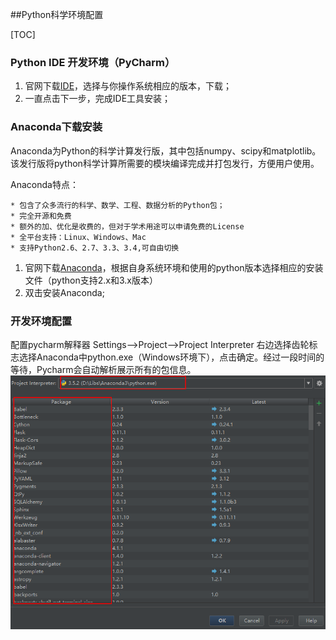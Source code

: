##Python科学环境配置

[TOC]

### Python IDE 开发环境（PyCharm）

1. 官网下载[IDE](https://www.jetbrains.com/pycharm/download/#section=windows)，选择与你操作系统相应的版本，下载；
2. 一直点击下一步，完成IDE工具安装；

### Anaconda下载安装

Anaconda为Python的科学计算发行版，其中包括numpy、scipy和matplotlib。该发行版将python科学计算所需要的模块编译完成并打包发行，方便用户使用。

Anaconda特点：

	* 包含了众多流行的科学、数学、工程、数据分析的Python包；
	* 完全开源和免费
	* 额外的加、优化是收费的，但对于学术用途可以申请免费的License
	* 全平台支持：Linux、Windows、Mac
	* 支持Python2.6、2.7、3.3、3.4,可自由切换


1. 官网下载[Anaconda](https://www.continuum.io/downloads)，根据自身系统环境和使用的python版本选择相应的安装文件（python支持2.x和3.x版本）
2. 双击安装Anaconda;

### 开发环境配置

配置pycharm解释器
Settings-->Project-->Project Interpreter 右边选择齿轮标志选择Anaconda中python.exe（Windows环境下），点击确定。经过一段时间的等待，Pycharm会自动解析展示所有的包信息。
![pycharm解释器配置](resource/pycharmInterpreter.png)